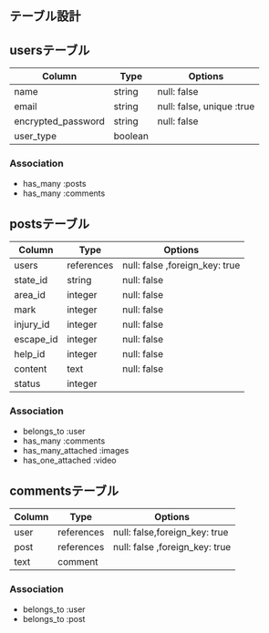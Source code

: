## テーブル設計

## usersテーブル

|Column | Type | Options |
| --- | --- | --- |
| name | string | null: false |
| email | string | null: false, unique :true |
| encrypted_password | string | null: false |
| user_type | boolean | 


### Association
- has_many :posts
- has_many :comments

## postsテーブル

| Column | Type | Options |
| --- | --- | --- |
| users | references | null: false ,foreign_key: true |
| state_id | string | null: false |
| area_id | integer | null: false |
| mark | integer | null: false |
| injury_id | integer | null: false |
| escape_id | integer | null: false |
| help_id | integer | null: false |
| content | text | null: false |
| status | integer | 


### Association
- belongs_to :user
- has_many :comments
- has_many_attached :images
- has_one_attached :video 

## commentsテーブル
| Column | Type | Options | 
| --- | --- | --- |
| user | references | null: false,foreign_key: true |
| post | references | null: false ,foreign_key: true |
| text | comment |


### Association
- belongs_to :user
- belongs_to :post